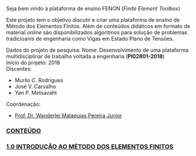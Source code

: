 Seja bem vindo à plataforma de ensino FENON (*Finite Element Toolbox*)

Este projeto tem o objetivo discutir e criar uma plataforma de ensino de Método dos Elementos Finitos. Além de conteúdos didáticos em formato de material *online* são disponibilizados algoritmos para solução de problemas tradicioanis de engenharia como Vigas em Estado Plano de Tensões. 

Dados do projeto de pesquisa:
Nome: 				Desenvolvimento de uma plataforma multidisciplinar de trabalho voltada a engenharia (**PI02801-2018**)  
Início do projeto:  2018  
Discentes:  
- Murilo C. Rodrigues  
- José V. Carvalho  
- Yan P. Metsavaht  

Coordenação:    
- [Prof. Dr. Wanderlei Malaquias Pereira Junior](http://lattes.cnpq.br/2268506213083114)

### [CONTEÚDO]()
### [1.0 INTRODUÇÃO AO MÉTODO DOS ELEMENTOS FINITOS](https://wmpjrufg.github.io/FENON_PLATAFORMA/CAP_10000.html)
